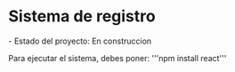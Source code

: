 <h1>Sistema de registro</h1>
- Estado del proyecto: En construccion

Para ejecutar el sistema, debes poner:
'''npm install react'''
